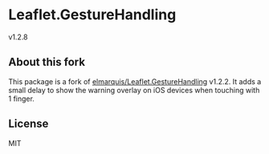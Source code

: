# Leaflet.GestureHandling

v1.2.8

## About this fork
This package is a fork of [elmarquis/Leaflet.GestureHandling](https://github.com/elmarquis/Leaflet.GestureHandling) v1.2.2.
It adds a small delay to show the warning overlay on iOS devices when touching with 1 finger.

## License

MIT
